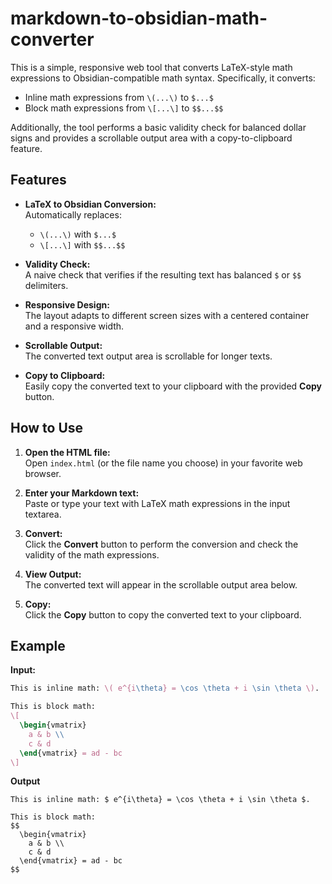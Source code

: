 # markdown-to-obsidian-math-converter

This is a simple, responsive web tool that converts LaTeX-style math expressions to Obsidian-compatible math syntax. Specifically, it converts:

- Inline math expressions from `\(...\)` to `$...$`
- Block math expressions from `\[...\]` to `$$...$$`

Additionally, the tool performs a basic validity check for balanced dollar signs and provides a scrollable output area with a copy-to-clipboard feature.

## Features

- **LaTeX to Obsidian Conversion:**  
  Automatically replaces:
  - `\(...\)` with `$...$`
  - `\[...\]` with `$$...$$`

- **Validity Check:**  
  A naive check that verifies if the resulting text has balanced `$` or `$$` delimiters.

- **Responsive Design:**  
  The layout adapts to different screen sizes with a centered container and a responsive width.

- **Scrollable Output:**  
  The converted text output area is scrollable for longer texts.

- **Copy to Clipboard:**  
  Easily copy the converted text to your clipboard with the provided **Copy** button.

## How to Use

1. **Open the HTML file:**  
   Open `index.html` (or the file name you choose) in your favorite web browser.

2. **Enter your Markdown text:**  
   Paste or type your text with LaTeX math expressions in the input textarea.

3. **Convert:**  
   Click the **Convert** button to perform the conversion and check the validity of the math expressions.

4. **View Output:**  
   The converted text will appear in the scrollable output area below.

5. **Copy:**  
   Click the **Copy** button to copy the converted text to your clipboard.

## Example

**Input:**

```latex
This is inline math: \( e^{i\theta} = \cos \theta + i \sin \theta \).

This is block math:
\[
  \begin{vmatrix}
    a & b \\
    c & d
  \end{vmatrix} = ad - bc
\]
```
**Output**
```
This is inline math: $ e^{i\theta} = \cos \theta + i \sin \theta $.

This is block math:
$$
  \begin{vmatrix}
    a & b \\
    c & d
  \end{vmatrix} = ad - bc
$$
```
